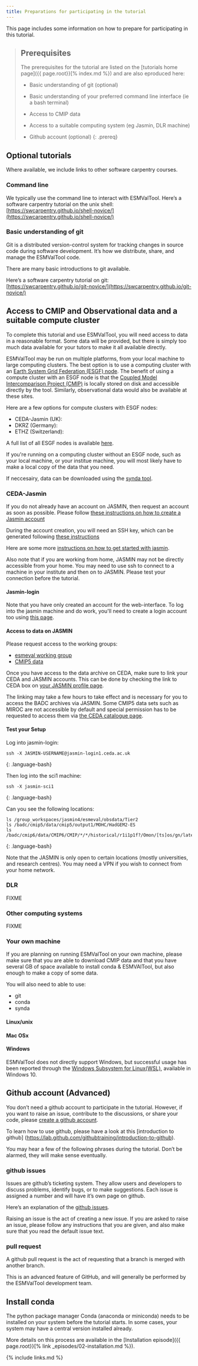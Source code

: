 ```yaml
---
title: Preparations for participating in the tutorial 
---
```


This page includes some information on how to prepare for participating in this tutorial. 

> ## Prerequisites
> The prerequisites for the tutorial are listed on the 
> [tutorials home page]({{ page.root}}[% index.md %})
>  and are also eproduced here:
> - Basic understanding of git (optional)
>
> - Basic understanding of your preferred command line interface (ie a bash terminal)
>
> - Access to CMIP data
>
> - Access to a suitable computing system (eg Jasmin, DLR machine)
>
> - Github account (optional)
{: .prereq}


## Optional tutorials

Where available, we include links to other software carpentry courses. 

### Command line

We typically use the command line to interact with ESMValTool. 
Here’s a software carpentry tutorial on the unix shell:
[https://swcarpentry.github.io/shell-novice/](https://swcarpentry.github.io/shell-novice/)

### Basic understanding of git
 
Git is a distributed version-control system for tracking changes in source code during software development. 
It’s how we distribute, share, and manage the ESMValTool code. 

There are many basic introductions to git available.
 
Here’s a software carpentry tutorial on git:
[https://swcarpentry.github.io/git-novice/](https://swcarpentry.github.io/git-novice/)



## Access to CMIP and Observational data and a suitable compute cluster

To complete this tutorial and use ESMValTool, you will need access to data in a reasonable format.
Some data will be provided, but there is simply too much data available
for your tutors to make it all available directly. 

ESMValTool may be run on multiple platforms, from your local machine to 
large computing clusters. 
The best option is to use a computing cluster with an
[Earth System Grid Federation (ESGF) node](https://esgf.llnl.gov/nodes.html). 
The benefit of using a compute cluster with an ESGF node is that the 
[Coupled Model Intercomparison Project (CMIP)](https://en.wikipedia.org/wiki/Coupled_Model_Intercomparison_Project)
is locally stored on disk and accessible directly by the tool.
Similarly, observational data would also be available at these sites.

Here are a few options
for compute clusters with ESGF nodes:

- CEDA-Jasmin (UK):
- DKRZ (Germany):
- ETHZ (Switzerland):

A full list of all ESGF nodes is available [here](https://esgf.llnl.gov/nodes.html).


If you're running on a computing cluster without an ESGF node, such as 
your local machine, or your institue machine, you will most likely 
have to make a local copy of the data that you need.

If neccesairy, data can be downloaded using the 
[synda tool](https://prodiguer.github.io/synda/index.html).
 


### CEDA-Jasmin

If you do not already have an account on JASMIN, then request an account as
soon as possible. 
Please follow [these instructions on how to create a Jasmin account](https://help.jasmin.ac.uk/article/4435-get-a-jasmin-account-portal)

During the account creation, you will need an SSH key, which can be generated following 
[these instructions](https://help.jasmin.ac.uk/article/185-generate-ssh-key-pair)

Here are some more [instructions on how to get started with jasmin](https://help.jasmin.ac.uk/article/189-get-started-with-jasmin).

Also note that if you are working from home, JASMIN may not be directly
accessible from your home. You may need to use ssh to connect to a machine
in your institute and then on to JASMIN. Please test your connection before
the tutorial. 

#### Jasmin-login

Note that you have only created an account for the web-interface. 
To log into the jasmin machine and do work, you'll need to create a 
login account too using [this page](https://help.jasmin.ac.uk/article/161-get-login-account).


#### Access to data on JASMIN

Please request access to the working groups:
- [esmeval working group](https://accounts.jasmin.ac.uk/services/group_workspaces/esmeval)
- [CMIP5 data](https://services.ceda.ac.uk/cedasite/resreg/application?attributeid=cmip5_research)

Once you have access to the data archive on CEDA, make sure to link your
CEDA and JASMIN accounts. 
This can be done by checking the link to CEDA box on 
[your JASMIN profile page](https://accounts.jasmin.ac.uk/account/profile/).

The linking may take a few hours to take effect and is necessary for you to
access the BADC archives via JASMIN. Some CMIP5 data sets such as MIROC
are not accessible by default and special permission has to be requested to
access them via [the CEDA catalogue page](https://catalogue.ceda.ac.uk/).

#### Test your Setup

Log into jasmin-login:

~~~
ssh -X JASMIN-USERNAME@jasmin-login1.ceda.ac.uk
~~~
{: .language-bash}

Then log into the sci1 machine:

~~~
ssh -X jasmin-sci1
~~~
{: .language-bash}

Can you see the following locations:
~~~
ls /group_workspaces/jasmin4/esmeval/obsdata/Tier2
ls /badc/cmip5/data/cmip5/output1/MOHC/HadGEM2-ES
ls /badc/cmip6/data/CMIP6/CMIP/*/*/historical/r1i1p1f?/Omon/[ts]os/gn/latest/*.nc
~~~
{: .language-bash}

Note that the JASMIN is only open to certain locations (mostly universities, and research centres). 
You may need a VPN if you wish to connect from your home network.

### DLR 
FIXME

### Other computing systems
FIXME

### Your own machine

If you are planning on running ESMValTool on your own machine, please make sure that you are able to download CMIP data and that you have several GB of space available to install conda & ESMVAlTool, but also enough to make a copy of some data. 

You will also need to able to use:
- git
- conda
- synda

#### Linux/unix

#### Mac OSx

#### Windows

ESMValTool does not directly support Windows, 
but successful usage has been reported through the 
[Windows Subsystem for Linux(WSL)](https://docs.microsoft.com/en-us/windows/wsl/),
available in Windows 10.



## Github account (Advanced)

You don’t need a github account to participate in the tutorial. 
However, if you want to raise an issue, contribute to the discussions, 
or share your code, please [create a github account](https://github.com/).

To learn how to use github, please have a look at this [introduction to github]
(https://lab.github.com/githubtraining/introduction-to-github).

You may hear a few of the following phrases during the tutorial. Don’t be alarmed, they will make sense eventually. 

### github issues
Issues are github’s ticketing system. 
They allow users and developers to discuss problems, 
identify bugs, or to make suggestions. 
Each issue is assigned a number and will have it’s own page on github. 

Here’s an explanation of the [github issues](https://guides.github.com/features/issues/).

Raising an issue is the act of creating a new issue. 
If you are asked to raise an issue, please follow any instructions that you are given,
and also make sure that you read the default issue text. 


### pull request 

A github pull request is the act of requesting that a branch is merged with another branch.

This is an advanced feature of GitHub, and will generally be performed by the ESMValTool development team. 



## Install conda

The python package manager Conda (anaconda or miniconda)
needs to be installed on your system before the tutorial starts. 
In some cases, your system may have a central version installed already. 

More details on this process are available in the 
[Installation episode]({{ page.root}}[% link _episodes/02-installation.md  %}). 



{% include links.md %}
